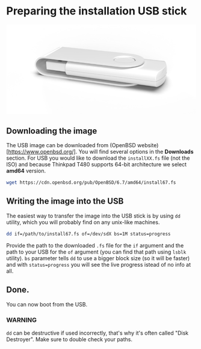 # Preparing the installation USB stick

![](00-usb.png)

## Downloading the image

The USB image can be downloaded from (OpenBSD website)[https://www.openbsd.org/]. 
You will find several options in the **Downloads** section. 
For USB you would like to download the `installXX.fs` file (not the ISO) and because Thinkpad T480 supports 64-bit architecture we select **amd64** version.

```sh
wget https://cdn.openbsd.org/pub/OpenBSD/6.7/amd64/install67.fs
```

## Writing the image into the USB

The easiest way to transfer the image into the USB stick is by using `dd` utility, which you will probably find on any unix-like machines.

```sh
dd if=/path/to/install67.fs of=/dev/sdX bs=1M status=progress
```

Provide the path to the downloaded `.fs` file for the `if` argument and the path to your USB for the `of` argument (you can find that path using `lsblk` utility).
`bs` parameter tells `dd` to use a bigger block size (so it will be faster) and with `status=progress` you will see the live progress istead of no info at all.


## Done.

You can now boot from the USB.


### WARNING

`dd` can be destructive if used incorrectly, that's why it's often called "Disk Destroyer". 
Make sure to double check your paths.
